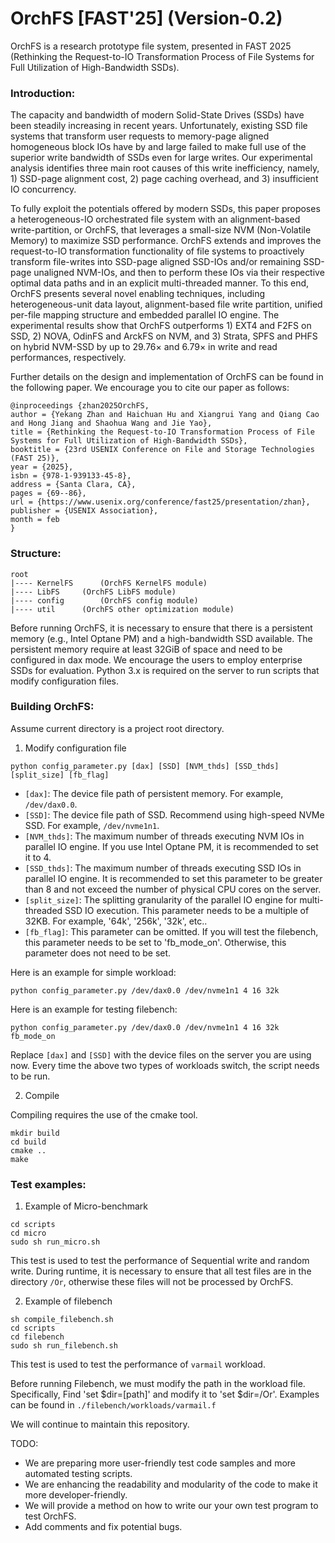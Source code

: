 # OrchFS [FAST'25] (Version-0.2)

OrchFS is a research prototype file system, presented in FAST 2025 (Rethinking the Request-to-IO Transformation Process of File Systems for Full Utilization of High-Bandwidth SSDs).

### Introduction:
The capacity and bandwidth of modern Solid-State Drives (SSDs) have been steadily increasing in recent years. Unfortunately, existing SSD file systems that transform user requests to memory-page aligned homogeneous block IOs have by and large failed to make full use of the superior write bandwidth of SSDs even for large writes. Our experimental analysis identifies three main root causes of this write inefficiency, namely, 1) SSD-page alignment cost, 2) page caching overhead, and 3) insufficient IO concurrency.

To fully exploit the potentials offered by modern SSDs, this paper proposes a heterogeneous-IO orchestrated file system with an alignment-based write-partition, or OrchFS, that leverages a small-size NVM (Non-Volatile Memory) to maximize SSD performance. OrchFS extends and improves the request-to-IO transformation functionality of file systems to proactively transform file-writes into SSD-page aligned SSD-IOs and/or remaining SSD-page unaligned NVM-IOs, and then to perform these IOs via their respective optimal data paths and in an explicit multi-threaded manner. To this end, OrchFS presents several novel enabling techniques, including heterogeneous-unit data layout, alignment-based file write partition, unified per-file mapping structure and embedded parallel IO engine. The experimental results show that OrchFS outperforms 1) EXT4 and F2FS on SSD, 2) NOVA, OdinFS and ArckFS on NVM, and 3) Strata, SPFS and PHFS on hybrid NVM-SSD by up to 29.76× and 6.79× in write and read performances, respectively.

Further details on the design and implementation of OrchFS can be found in the following paper. We encourage you to cite our paper as follows:
```
@inproceedings {zhan2025OrchFS,
author = {Yekang Zhan and Haichuan Hu and Xiangrui Yang and Qiang Cao and Hong Jiang and Shaohua Wang and Jie Yao},
title = {Rethinking the Request-to-IO Transformation Process of File Systems for Full Utilization of High-Bandwidth SSDs},
booktitle = {23rd USENIX Conference on File and Storage Technologies (FAST 25)},
year = {2025},
isbn = {978-1-939133-45-8},
address = {Santa Clara, CA},
pages = {69--86},
url = {https://www.usenix.org/conference/fast25/presentation/zhan},
publisher = {USENIX Association},
month = feb
}
```

### Structure:

```
root
|---- KernelFS      (OrchFS KernelFS module)
|---- LibFS     (OrchFS LibFS module)
|---- config        (OrchFS config module)
|---- util      (OrchFS other optimization module)
```
Before running OrchFS, it is necessary to ensure that there is a persistent memory (e.g., Intel Optane PM) and a high-bandwidth SSD available. The persistent memory require at least 32GiB of space and need to be configured in dax mode. We encourage the users to employ enterprise SSDs for evaluation.
Python 3.x is required on the server to run scripts that modify configuration files.

### Building OrchFS:
Assume current directory is a project root directory.

1. Modify configuration file
```
python config_parameter.py [dax] [SSD] [NVM_thds] [SSD_thds] [split_size] [fb_flag]
```
- `[dax]`: The device file path of persistent memory. For example, `/dev/dax0.0`.
- `[SSD]`: The device file path of SSD. Recommend using high-speed NVMe SSD. For example, `/dev/nvme1n1`.
- `[NVM_thds]`: The maximum number of threads executing NVM IOs in parallel IO engine. If you use Intel Optane PM, it is recommended to set it to 4.
- `[SSD_thds]`: The maximum number of threads executing SSD IOs in parallel IO engine. It is recommended to set this parameter to be greater than 8 and not exceed the number of physical CPU cores on the server.
- `[split_size]`: The splitting granularity of the parallel IO engine for multi-threaded SSD IO execution. This parameter needs to be a multiple of 32KB. For example, '64k', '256k', '32k', etc..
- `[fb_flag]`: This parameter can be omitted. If you will test the filebench, this parameter needs to be set to 'fb_mode_on'. Otherwise, this parameter does not need to be set.

Here is an example for simple workload:
```
python config_parameter.py /dev/dax0.0 /dev/nvme1n1 4 16 32k
```

Here is an example for testing filebench:
```
python config_parameter.py /dev/dax0.0 /dev/nvme1n1 4 16 32k fb_mode_on
```
Replace `[dax]` and `[SSD]` with the device files on the server you are using now. Every time the above two types of workloads switch, the script needs to be run.

2. Compile

Compiling requires the use of the cmake tool.
```
mkdir build
cd build
cmake ..
make
```
### Test examples:

1. Example of Micro-benchmark
```
cd scripts
cd micro
sudo sh run_micro.sh
```
This test is used to test the performance of Sequential write and random write.
During runtime, it is necessary to ensure that all test files are in the directory `/Or`, otherwise these files will not be processed by OrchFS.

2. Example of filebench
```
sh compile_filebench.sh
cd scripts
cd filebench
sudo sh run_filebench.sh
```
This test is used to test the performance of `varmail` workload.

Before running Filebench, we must modify the path in the workload file. Specifically, Find 'set $dir=[path]' and modify it to 'set $dir=/Or'. 
Examples can be found in `./filebench/workloads/varmail.f` 



We will continue to maintain this repository.

TODO: 

- We are preparing more user-friendly test code samples and more automated testing scripts.
- We are enhancing the readability and modularity of the code to make it more developer-friendly.
- We will provide a method on how to write our your own test program to test OrchFS.
- Add comments and fix potential bugs.

